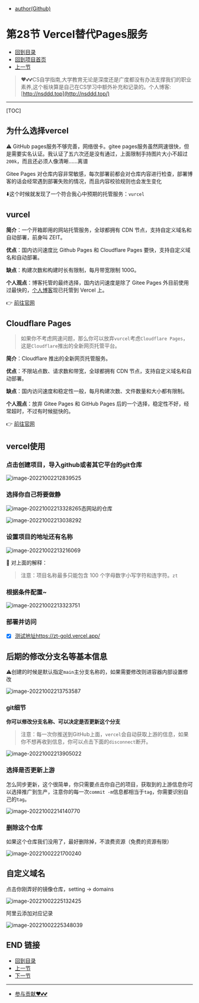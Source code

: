 + [author(Github)](https://github.com)

# 第28节 Vercel替代Pages服务

+ [回到目录](../README.md)
+ [回到项目首页](../../README.md)
+ [上一节](27.md)
> ❤️💕💕CS自学指南,大学教育无论是深度还是广度都没有办法支撑我们的职业素养,这个板块算是自己在CS学习中额外补充和记录的。个人博客:[http://nsddd.top](http://nsddd.top/)
---
[TOC]

## 为什么选择vercel

⚠️ GitHub pages服务不够完善，网络很卡。gitee pages服务虽然网速很快，但是需要实名认证。我认证了五六次还是没有通过，上面限制手持图片大小不超过`200k`，而且还必须人像清晰……离谱

 Gitee Pages 对仓库内容非常敏感，每次部署前都会对仓库内容进行检查，部署博客的话会经常遇到部署失败的情况，而且内容校验规则也会发生变化

⬇️这个时候就发现了一个符合我心中预期的托管服务：`vurcel`

## vurcel

**简介**：一个开箱即用的网站托管服务，全球都拥有 CDN 节点，支持自定义域名和自动部署，前身叫 ZEIT。

**优点**：国内访问速度比 Github Pages 和 Cloudflare Pages 要快，支持自定义域名和自动部署。

**缺点**：构建次数和构建时长有限制，每月带宽限制 100G。

**个人观点**：博客托管的最终选择，国内访问速度是除了 Gitee Pages 外目前使用过最快的，[个人博客](http://www.nsddd.com/)现已托管到 Vercel 上。

👉 [前往官网](https://vercel.com/)



## Cloudflare Pages

> 如果你不考虑网速问题，那么你可以放弃`vurcel`考虑`Cloudflare Pages`，这是`Cloudflare`推出的全新网页托管平台。

**简介**：Cloudflare 推出的全新网页托管服务。

**优点**：不限站点数、请求数和带宽，全球都拥有 CDN 节点，支持自定义域名和自动部署。

**缺点**：国内访问速度和稳定性一般，每月构建次数、文件数量和大小都有限制。

**个人观点**：放弃 Gitee Pages 和 GitHub Pages 后的一个选择，稳定性不好，经常超时，不过有时候挺快的。

👉 [前往官网](https://pages.cloudflare.com/)



##  vercel使用

### 点击创建项目，导入github或者其它平台的git仓库

![image-20221002212839525](./images/image-20221002212839525.png)



### 选择你自己将要做静

![image-20221002213328265](./images/image-20221002213328265.png)态网站的仓库

![image-20221002213038292](./images/image-20221002213038292.png)



### 设置项目的地址还有名称

![image-20221002213216069](./images/image-20221002213216069.png)

📜 对上面的解释：

> 注意：项目名称最多只能包含 100 个字母数字小写字符和连字符。`zt`



### 根据条件配置~

![image-20221002213323751](./images/image-20221002213323751.png)



### 部署并访问

+ [x] [测试地址https://zt-gold.vercel.app/](https://zt-gold.vercel.app/)



## 后期的修改分支名等基本信息

 ⚠️创建的时候是默认指定`main`主分支名称的，如果需要修改则进容器内部设置修改

![image-20221002213753587](./images/image-20221002213753587.png)



### git细节

**你可以修改分支名称、可以决定是否更新这个分支**

> 注意：每一次你推送到GitHub上面，`vercel`会自动获取上游的信息，如果你不想再收到信息，你可以点击下面的`disconnect`断开。

![image-20221002213905022](./images/image-20221002213905022.png)



### 选择是否更新上游

怎么同步更新，这个很简单，你只需要点击你自己的项目，获取到的上游信息你可以选择推广到生产，注意你的每一次`commit -m`信息都相当于`tag`，你需要识别自己的`tag`。

![image-20221002214140770](./images/image-20221002214140770.png)





### 删除这个仓库

如果这个仓库我们没用了，最好删除掉，不浪费资源（免费的资源有限）

![image-20221002221700240](./images/image-20221002221700240.png)



## 自定义域名

点击你刚弄好的镜像仓库，setting -> domains

![image-20221002225132425](./images/image-20221002225132425.png)

阿里云添加对应记录

![image-20221002225348039](./images/image-20221002225348039.png)







## END 链接

+ [回到目录](../README.md)
+ [上一节](27.md)
+ [下一节](29.md)
---
+ [参与贡献❤️💕💕](https://github.com/3293172751/Block_Chain/blob/master/Git/git-contributor.md)